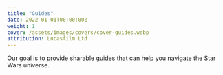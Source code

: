 ```yaml
---
title: "Guides"
date: 2022-01-01T00:00:00Z
weight: 1
cover: /assets/images/covers/cover-guides.webp
attribution: Lucasfilm Ltd.
---
```


Our goal is to provide sharable guides that can help you navigate the Star Wars universe.
